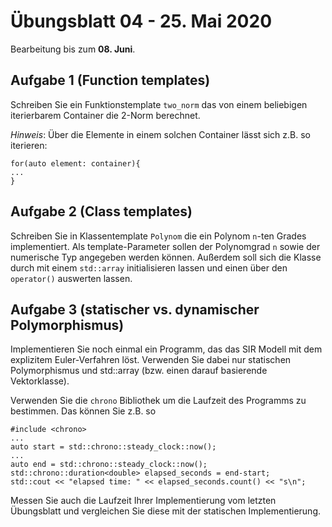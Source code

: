 # Übungsblatt 04 - 25. Mai 2020
Bearbeitung bis zum **08. Juni**.

## Aufgabe 1 (Function templates)

Schreiben Sie ein Funktionstemplate
`two_norm` das von einem beliebigen iterierbarem Container die
2-Norm berechnet.

*Hinweis*: Über die Elemente in einem solchen Container lässt sich
z.B. so iterieren:
```
for(auto element: container){
...
}
```

## Aufgabe 2 (Class templates)
Schreiben Sie in Klassentemplate `Polynom` die ein Polynom `n`-ten
Grades implementiert. Als
template-Parameter sollen der Polynomgrad `n` sowie der numerische Typ
angegeben werden können. Außerdem soll sich die Klasse durch mit
einem `std::array` initialisieren lassen und einen über den `operator()`
auswerten lassen.


## Aufgabe 3 (statischer vs. dynamischer Polymorphismus)
Implementieren Sie noch einmal ein Programm, das das SIR Modell mit dem
explizitem Euler-Verfahren löst. Verwenden Sie dabei nur statischen
Polymorphismus und std::array (bzw. einen darauf basierende Vektorklasse).

Verwenden Sie die `chrono` Bibliothek um die Laufzeit des Programms zu
bestimmen. Das können Sie z.B. so
```
#include <chrono>
...
auto start = std::chrono::steady_clock::now();
...
auto end = std::chrono::steady_clock::now();
std::chrono::duration<double> elapsed_seconds = end-start;
std::cout << "elapsed time: " << elapsed_seconds.count() << "s\n";
```

Messen Sie auch die Laufzeit Ihrer Implementierung vom letzten
Übungsblatt und vergleichen Sie diese mit der statischen Implementierung.
